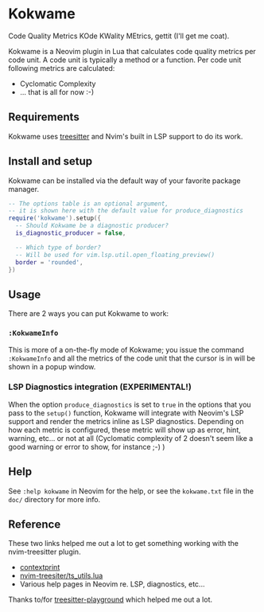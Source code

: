 # Kokwame

Code Quality Metrics
KOde KWality MEtrics, gettit (I'll get me coat).

Kokwame is a Neovim plugin in Lua that calculates code quality metrics per
code unit.  A code unit is typically a method or a function.
Per code unit following metrics are calculated:

  - Cyclomatic Complexity
  - ... that is all for now :-)

## Requirements
Kokwame uses [treesitter] and Nvim's built in LSP support to do its work.

## Install and setup
Kokwame can be installed via the default way of your favorite package manager.

```lua
-- The options table is an optional argument,
-- it is shown here with the default value for produce_diagnostics
require('kokwame').setup({
  -- Should Kokwame be a diagnostic producer?
  is_diagnostic_producer = false,

  -- Which type of border?
  -- Will be used for vim.lsp.util.open_floating_preview()
  border = 'rounded',
})
```

## Usage
There are 2 ways you can put Kokwame to work:

### `:KokwameInfo`
This is more of a on-the-fly mode of Kokwame; you issue the command
`:KokwameInfo` and all the metrics of the code unit that the cursor is in will
be shown in a popup window.

### LSP Diagnostics integration (EXPERIMENTAL!)
When the option `produce_diagnostics` is set to `true` in the options that you
pass to the `setup()` function, Kokwame will integrate with Neovim's LSP
support and render the metrics inline as LSP diagnostics.
Depending on how each metric is configured, these metric will show up as
error, hint, warning, etc... or not at all (Cyclomatic complexity of 2 doesn't
seem like a good warning or error to show, for instance ;-) )

## Help
See `:help kokwame` in Neovim for the help, or see the `kokwame.txt` file in
the `doc/` directory for more info.

## Reference
These two links helped me out a lot to get something working with the
nvim-treesitter plugin.  

  - [contextprint](https://github.com/polarmutex/contextprint.nvim/blob/main/lua/contextprint/nodes.lua)
  - [nvim-treesiter/ts_utils.lua](https://github.com/nvim-treesitter/nvim-treesitter/blob/master/lua/nvim-treesitter/ts_utils.lua)
  - Various help pages in Neovim re. LSP, diagnostics, etc...

Thanks to/for [treesitter-playground](https://github.com/nvim-treesitter/playground) which helped me out a lot.

[treesitter]: https://github.com/nvim-treesitter/nvim-treesitter

<!--:vim:tw=78:wrapmargin=78:spell::-->
